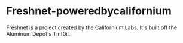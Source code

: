 # Freshnet-poweredbycalifornium
Freshnet is a project created by the Californium Labs. It's built off the Aluminum Depot's Tinf0il.
